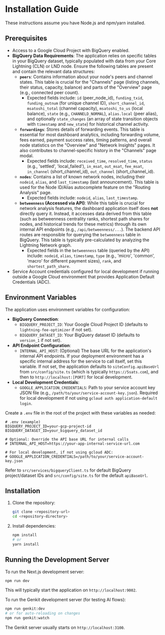 # Installation Guide

These instructions assume you have Node.js and npm/yarn installed.

## Prerequisites

- Access to a Google Cloud Project with BigQuery enabled.
- **BigQuery Data Requirements**: The application relies on specific tables in your BigQuery dataset, typically populated with data from your Core Lightning (CLN) or LND node. Ensure the following tables are present and contain the relevant data structures:
    -   **`peers`**: Contains information about your node's peers and channel states. This table is crucial for the "Channels" page (listing channels, their status, capacity, balance) and parts of the "Overview" page (e.g., connected peer count).
        -   Expected fields include: `id` (peer_node_id), `funding_txid`, `funding_outnum` (for unique channel ID), `short_channel_id`, `msatoshi_total` (channel capacity), `msatoshi_to_us` (local balance), `state` (e.g., `CHANNELD_NORMAL`), `alias.local` (peer alias), and optionally `state_changes` (an array of state transition objects with `timestamp` and `new_state`) for historical channel activity.
    -   **`forwardings`**: Stores details of forwarding events. This table is essential for most dashboard analytics, including forwarding volume, fees earned, payment success rates, timing patterns, and overall node statistics on the "Overview" and "Network Insights" pages. It also contributes to channel-specific history in the "Channels" page modal.
        -   Expected fields include: `received_time`, `resolved_time`, `status` (e.g., 'settled', 'local_failed'), `in_msat`, `out_msat`, `fee_msat`, `in_channel` (short_channel_id), `out_channel` (short_channel_id).
    -   **`nodes`**: Contains a list of known network nodes, including their `nodeid`, `alias`, and `last_timestamp` (last announcement). This table is used for the Node ID/Alias autocomplete feature on the "Routing Analysis" page.
        -   Expected fields include: `nodeid`, `alias`, `last_timestamp`.
    -   **`betweenness` (Accessed via API)**: While this table is crucial for network analysis features, the dashboard application itself does **not** directly query it. Instead, it accesses data derived from this table (such as betweenness centrality ranks, shortest path shares for nodes, and historical trends for these metrics) through its own internal API endpoints (e.g., `/api/betweenness/...`). The backend API routes are responsible for querying the `betweenness` table in BigQuery. This table is typically pre-calculated by analyzing the Lightning Network graph.
        -   Expected fields in the `betweenness` table (queried by the API) include: `nodeid`, `alias`, `timestamp`, `type` (e.g., 'micro', 'common', 'macro' for different payment sizes), `rank`, and `shortest_path_share`.
- Service Account credentials configured for local development if running outside a Google Cloud environment that provides Application Default Credentials (ADC).

## Environment Variables

The application uses environment variables for configuration:

-   **BigQuery Connection**:
    -   `BIGQUERY_PROJECT_ID`: Your Google Cloud Project ID (defaults to `lightning-fee-optimizer` if not set).
    -   `BIGQUERY_DATASET_ID`: Your BigQuery dataset ID (defaults to `version_1` if not set).
-   **API Endpoint Configuration**:
    -   `INTERNAL_API_HOST`: (Optional) The base URL for the application's internal API endpoints. If your deployment environment has a specific internal address for the service to call itself, set this variable. If not set, the application defaults to `siteConfig.apiBaseUrl` from `src/config/site.ts` (which is typically `https://5sats.com`), and then to `http://localhost:[PORT]` for local development.
-   **Local Development Credentials**:
    -   `GOOGLE_APPLICATION_CREDENTIALS`: Path to your service account key JSON file (e.g., `/path/to/your/service-account-key.json`). Required for local development if not using `gcloud auth application-default login`.

Create a `.env` file in the root of the project with these variables as needed:
```env
# .env (example)
BIGQUERY_PROJECT_ID=your-gcp-project-id
BIGQUERY_DATASET_ID=your_bigquery_dataset_id

# Optional: Override the API base URL for internal calls
# INTERNAL_API_HOST=https://your-app-internal-service-url.com

# For local development, if not using gcloud ADC:
# GOOGLE_APPLICATION_CREDENTIALS=/path/to/your/service-account-key.json
```
Refer to `src/services/bigqueryClient.ts` for default BigQuery project/dataset IDs and `src/config/site.ts` for the default `apiBaseUrl`.

## Installation

1.  Clone the repository:
    ```bash
    git clone <repository-url>
    cd <repository-directory>
    ```

2.  Install dependencies:
    ```bash
    npm install
    # or
    yarn install
    ```

## Running the Development Server

To run the Next.js development server:
```bash
npm run dev
```
This will typically start the application on `http://localhost:9002`.

To run the Genkit development server (for testing AI flows):
```bash
npm run genkit:dev
# or for auto-reloading on changes
npm run genkit:watch
```
The Genkit server usually starts on `http://localhost:3100`.
